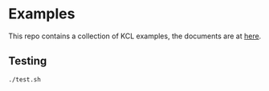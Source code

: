 # Examples

This repo contains a collection of KCL examples, the documents are at [here](https://kcl-lang.io/docs/user_docs/guides/).

## Testing

```bash
./test.sh
```
